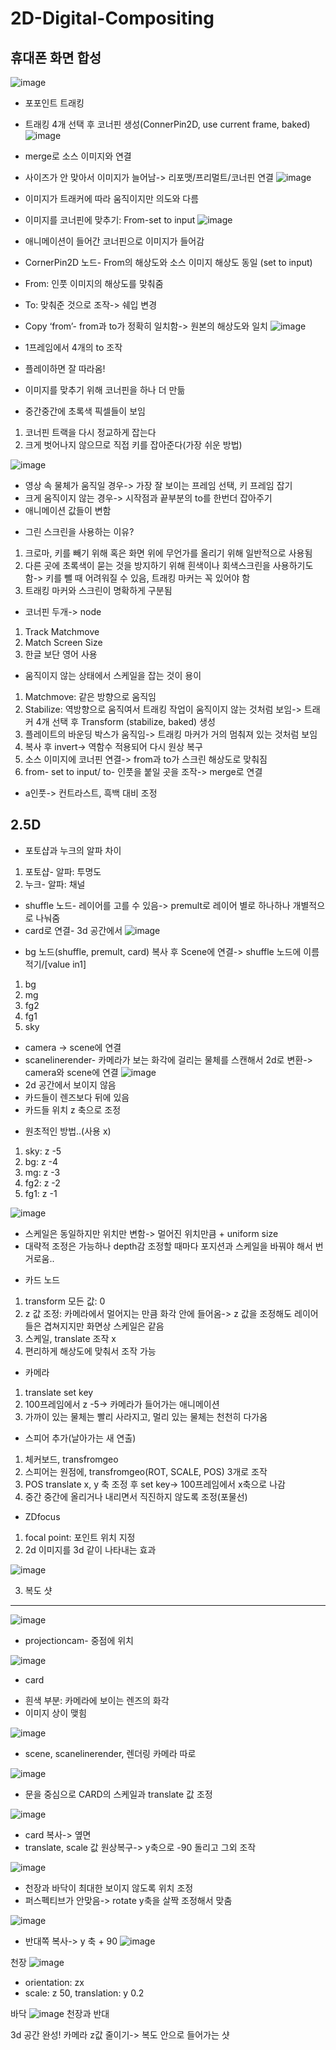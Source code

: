 # 2D-Digital-Compositing
휴대폰 화면 합성
-------------
![image](https://user-images.githubusercontent.com/112869155/203092525-40b891da-18c9-4ff5-a29b-1497b075e3f4.png)      
- 포포인트 트래킹
- 트래킹 4개 선택 후 코너핀 생성(ConnerPin2D, use current frame, baked)
![image](https://user-images.githubusercontent.com/112869155/203092642-dc9182df-9159-462e-ada1-9f2b3154f804.png)      
- merge로 소스 이미지와 연결
- 사이즈가 안 맞아서 이미지가 늘어남-> 리포맷/프리멀트/코너핀 연결
![image](https://user-images.githubusercontent.com/112869155/203092851-88d88ad0-bedb-4728-8d81-9a0667308578.png)       
- 이미지가 트래커에 따라 움직이지만 의도와 다름
- 이미지를 코너핀에 맞추기: From-set to input 
![image](https://user-images.githubusercontent.com/112869155/203092964-b64a9cb0-73ed-4313-8cf9-c0ef8ec7d285.png)
- 애니메이션이 들어간 코너핀으로 이미지가 들어감
- CornerPin2D 노드- From의 해상도와 소스 이미지 해상도 동일 (set to input)
- From: 인풋 이미지의 해상도를 맞춰줌
- To: 맞춰준 것으로 조작-> 쉐입 변경
- Copy ‘from’- from과 to가 정확히 일치함-> 원본의 해상도와 일치 
![image](https://user-images.githubusercontent.com/112869155/203093116-b513b758-6065-4db5-8b0a-7a0625e25055.png)      
  
- 1프레임에서 4개의 to 조작
- 플레이하면 잘 따라옴!
- 이미지를 맞추기 위해 코너핀을 하나 더 만듦

* 중간중간에 초록색 픽셀들이 보임
1. 코너핀 트랙을 다시 정교하게 잡는다
2. 크게 벗어나지 않으므로 직접 키를 잡아준다(가장 쉬운 방법)

![image](https://user-images.githubusercontent.com/112869155/203093402-4dbb8ba8-123d-430a-aaac-175aae5d338b.png)      
- 영상 속 물체가 움직일 경우-> 가장 잘 보이는 프레임 선택, 키 프레임 잡기
- 크게 움직이지 않는 경우-> 시작점과 끝부분의 to를 한번더 잡아주기
- 애니메이션 값들이 변함

* 그린 스크린을 사용하는 이유?
1. 크로마, 키를 빼기 위해 혹은 화면 위에 무언가를 올리기 위해 일반적으로 사용됨
2. 다른 곳에 초록색이 묻는 것을 방지하기 위해 흰색이나 회색스크린을 사용하기도 함-> 키를 뺄 때 어려워질 수 있음, 트래킹 마커는 꼭 있어야 함
3. 트래킹 마커와 스크린이 명확하게 구분됨

* 코너핀 두개-> node
1. Track Matchmove
2. Match Screen Size
3. 한글 보단 영어 사용

* 움직이지 않는 상태에서 스케일을 잡는 것이 용이
1. Matchmove: 같은 방향으로 움직임
2. Stabilize: 역방향으로 움직여서 트래킹 작업이 움직이지 않는 것처럼 보임-> 트래커 4개 선택 후 Transform (stabilize, baked) 생성
3. 플레이트의 바운딩 박스가 움직임-> 트래킹 마커가 거의 멈춰져 있는 것처럼 보임
4. 복사 후 invert-> 역함수 적용되어 다시 원상 복구
5. 소스 이미지에 코너핀 연결-> from과 to가 스크린 해상도로 맞춰짐
6. from- set to input/ to- 인풋을 붙일 곳을 조작-> merge로 연결

* a인풋-> 컨트라스트, 흑백 대비 조정

2.5D
-------------
* 포토샵과 누크의 알파 차이
1. 포토샵- 알파: 투명도
2. 누크- 알파: 채널

- shuffle 노드- 레이어를 고를 수 있음-> premult로 레이어 별로 하나하나 개별적으로 나눠줌
- card로 연결- 3d 공간에서 
![image](https://user-images.githubusercontent.com/112869155/203094208-179bba0c-28ac-4efe-bce5-517a745d2328.png)      
* bg 노드(shuffle, premult, card) 복사 후 Scene에 연결-> shuffle 노드에 이름 적기/[value in1]
1. bg
2. mg
3. fg2
4. fg1
5. sky

- camera -> scene에 연결
- scanelinerender- 카메라가 보는 화각에 걸리는 물체를 스캔해서 2d로 변환-> camera와 scene에 연결
![image](https://user-images.githubusercontent.com/112869155/203094682-53cb1f8f-6298-4aae-8ef8-13f5a563aef4.png)      
- 2d 공간에서 보이지 않음
- 카드들이 렌즈보다 뒤에 있음
- 카드들 위치 z 축으로 조정

* 원초적인 방법..(사용 x)
1. sky: z -5
2. bg: z -4
3. mg: z -3
4. fg2: z -2
5. fg1: z -1

![image](https://user-images.githubusercontent.com/112869155/203094849-178648eb-e716-48f6-8693-22a33c20a622.png)

- 스케일은 동일하지만 위치만 변함-> 멀어진 위치만큼 + uniform size
- 대략적 조정은 가능하나 depth감 조정할 때마다 포지션과 스케일을 바꿔야 해서 번거로움..


* 카드 노드
1. transform 모든 값: 0
2. z 값 조정: 카메라에서 멀어지는 만큼 화각 안에 들어옴-> z 값을 조정해도 레이어들은 겹쳐지지만 화면상 스케일은 같음
3. 스케일, translate 조작 x
4. 편리하게 해상도에 맞춰서 조작 가능

* 카메라
1. translate set key
2. 100프레임에서 z -5-> 카메라가 들어가는 애니메이션
3. 가까이 있는 물체는 빨리 사라지고, 멀리 있는 물체는 천천히 다가옴

* 스피어 추가(날아가는 새 연출)
1. 체커보드, transfromgeo
2. 스피어는 원점에, transfromgeo(ROT, SCALE, POS) 3개로 조작
3. POS translate x, y 축 조정 후 set key-> 100프레임에서 x축으로 나감
4. 중간 중간에 올리거나 내리면서 직진하지 않도록 조정(포물선)

* ZDfocus
1. focal point: 포인트 위치 지정
2. 2d 이미지를 3d 같이 나타내는 효과


![image](https://user-images.githubusercontent.com/112869155/203095211-304d107c-7c60-4da2-a5e7-5beb38194d64.png)      

3. 복도 샷
-------------
![image](https://user-images.githubusercontent.com/112869155/203095417-42eb1036-2fae-41e8-b935-67959c2744d1.png)      
- projectioncam- 중점에 위치

![image](https://user-images.githubusercontent.com/112869155/203095507-648d3a4a-c853-49e0-9041-39cf62784d34.png)      
* card
- 흰색 부분: 카메라에 보이는 렌즈의 화각
- 이미지 상이 맺힘

![image](https://user-images.githubusercontent.com/112869155/203095580-f1467938-a8ed-445d-8251-353f6456a0a1.png)      
- scene, scanelinerender, 렌더링 카메라 따로

![image](https://user-images.githubusercontent.com/112869155/203095661-10db6943-bc4c-4424-9471-8fb3396e1c6d.png)      
- 문을 중심으로 CARD의 스케일과 translate 값 조정

![image](https://user-images.githubusercontent.com/112869155/203095738-141b92d6-3a1b-49e0-9651-7f47b2dc655a.png)      
- card 복사-> 옆면
- translate, scale 값 원상복구-> y축으로 -90 돌리고 그외 조작

![image](https://user-images.githubusercontent.com/112869155/203095819-208c764c-8f24-4487-88d4-dff1211e45ab.png)      
- 천장과 바닥이 최대한 보이지 않도록 위치 조정
- 퍼스펙티브가 안맞음-> rotate y축을 살짝 조정해서 맞춤

![image](https://user-images.githubusercontent.com/112869155/203095941-52f8d817-d2ac-4972-aba2-30e32616311e.png)      
- 반대쪽 복사-> y 축 + 90
![image](https://user-images.githubusercontent.com/112869155/203096011-79a0f1c9-2bf7-44f8-9f8f-1a22b73cc572.png)

천장
![image](https://user-images.githubusercontent.com/112869155/203096084-139883d4-0b20-43a0-96fd-07519ee6f06f.png)      
- orientation: zx
- scale: z 50, translation: y 0.2

바닥
![image](https://user-images.githubusercontent.com/112869155/203096207-1c091676-0130-4afb-a48a-4c9a3c95628c.png)
천장과 반대


3d 공간 완성!
카메라 z값 줄이기-> 복도 안으로 들어가는 샷





